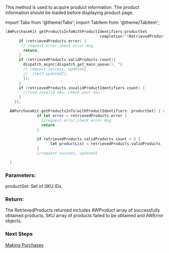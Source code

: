 

 This method is used to acquire product information. The product information should be loaded before displaying product page.


import Tabs from '@theme/Tabs';
import TabItem from '@theme/TabItem';

<Tabs>
  <TabItem value="Objective-C" label="Objective-C">

```Objective-C 
[AWPurchaseKit getProductsInfoWithProductIdentifiers:productSet
                                          completion:^(RetrievedProducts * _Nonnull retrievedProducts) {
      if (retrievedProducts.error) {
       // request error,check error msg
        return;
      }
      if (retrievedProducts.validProducts.count){
        dispatch_async(dispatch_get_main_queue(), ^{
        // request success, updateUI
        //  [self updateUI];
        });
      }
      if (retrievedProducts.invalidProductIdentifiers.count) {
        //find invalid sku, check your sku
      }
    }];
```
  </TabItem>
  <TabItem value="Swift" label="Swift">

```Swift
  AWPurchaseKit.getProductsInfo(withProductIdentifiers: productSet) { retrievedProducts in
              if let error = retrievedProducts.error {
                //request error,check error msg
                return
              }
                
              if retrievedProducts.validProducts.count > 0 {
                    let productList = retrievedProducts.validProducts
              }
              //request success, updateUI

  }
```
  </TabItem>
</Tabs>
  


### Parameters:

 productSet: Set of SKU IDs.
### Return:
 The RetrievedProducts returned includes AWProduct array of successfully obtained products, SKU array of products failed to be obtained and AWError objects.



### Next Steps

[Making Purchases](/MakingPurchases/iOS.md)